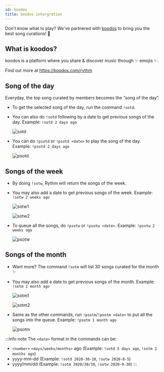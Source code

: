 ```yaml
---
id: koodos
title: koodos intergration
---
```


Don't know what to play? We've partnered with [koodos](https://koodos.com/rythm) to bring you the best song curations! 🎉

## What is koodos?
koodos is a platform where you share & discover music through ✨ emojis ✨.

Find out more at https://koodos.com/rythm
## Song of the day
Everyday, the top song curated by members becomes the “song of the day”.
  - To get the selected song of the day, run the command `!sotd`.
  - You can also do `!sotd` following by a date to get previous songs of the day.
    Example: `!sotd 2 days ago`

    ![sotd](/img/docs/koodos/sotd.png)

  - You can do `!psotd` or `!psotd <date>` to play the song of the day.
    Example: `!psotd 2 days ago`

    ![psotd](/img/docs/koodos/psotd.png)

## Songs of the week
  - By doing `!sotw`, Rythm will return the songs of the week.
  - You may also add a date to get previous songs of the week. Example: `!sotw 2 weeks ago`

    ![sotw1](/img/docs/koodos/sotw1.png)

    ![sotw2](/img/docs/koodos/sotw2.png)

  - To queue all the songs, do `!psotw` or `!psotw <date>`.
    Example: `!psotw 2 weeks ago`

    ![psotw](/img/docs/koodos/psotw.png)

## Songs of the month
  - Want more? The command `!sotm` will list 30 songs curated for the month ✨
  - You may also add a date to get previous songs of the month. Example: `!sotm 1 month ago`

    ![sotm1](/img/docs/koodos/sotm1.png)

    ![sotm2](/img/docs/koodos/sotm2.png)

  - Same as the other commands, run `!psotm`/`!psotm <date>` to put all the songs into the queue.
    Example: `!psotm 1 month ago`

    ![psotm](/img/docs/koodos/psotm.png)

:::info note
The `<date>` format in the commands can be:
  - `<number>` `<days/weeks/months>` ago (Example: `!sotd 5 days ago`, `!sotm 2 months ago`)
  - yyyy-mm-dd (Example: `!sotd 2020-30-10`, `!sotw 2020-8-5`)
  - yyyy/mm/dd (Example: `!sotm 2020/30/10`, `!sotw 2020-9-30`)
:::    
